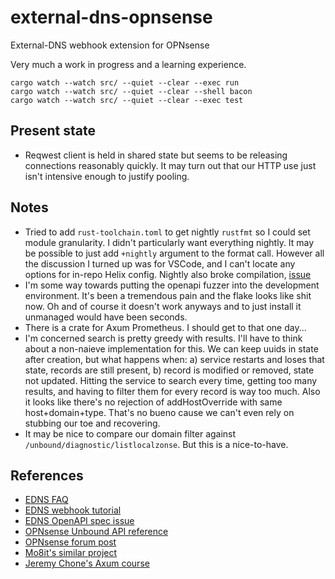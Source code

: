 # external-dns-opnsense

External-DNS webhook extension for OPNsense

Very much a work in progress and a learning experience.

```
cargo watch --watch src/ --quiet --clear --exec run
cargo watch --watch src/ --quiet --clear --shell bacon
cargo watch --watch src/ --quiet --clear --exec test
```

## Present state

- Reqwest client is held in shared state but seems to be releasing connections reasonably quickly.
  It may turn out that our HTTP use just isn't intensive enough to justify pooling.

## Notes

- Tried to add `rust-toolchain.toml` to get nightly `rustfmt` so I could set module granularity.
  I didn't particularly want everything nightly.
  It may be possible to just add `+nightly` argument to the format call.
  However all the discussion I turned up was for VSCode,
  and I can't locate any options for in-repo Helix config.
  Nightly also broke compilation,
  [issue](https://github.com/tokio-rs/axum/issues/2407)
- I'm some way towards putting the openapi fuzzer into the development environment.
  It's been a tremendous pain and the flake looks like shit now.
  Oh and of course it doesn't work anyways and to just install it unmanaged would have been seconds.
- There is a crate for Axum Prometheus.
  I should get to that one day...
- I'm concerned search is pretty greedy with results.
  I'll have to think about a non-naieve implementation for this.
  We can keep uuids in state after creation, but what happens when:
  a) service restarts and loses that state, records are still present,
  b) record is modified or removed, state not updated.
  Hitting the service to search every time, getting too many results, and having to filter them
  for every record is way too much.
  Also it looks like there's no rejection of addHostOverride with same host+domain+type.
  That's no bueno cause we can't even rely on stubbing our toe and recovering.
- It may be nice to compare our domain filter against `/unbound/diagnostic/listlocalzonse`.
  But this is a nice-to-have.

## References

- [EDNS FAQ](https://github.com/kubernetes-sigs/external-dns/blob/master/docs/faq.md)
- [EDNS webhook tutorial](https://github.com/kubernetes-sigs/external-dns/blob/master/docs/tutorials/webhook-provider.md)
- [EDNS OpenAPI spec issue](https://github.com/kubernetes-sigs/external-dns/issues/4138)
- [OPNsense Unbound API reference](https://docs.opnsense.org/development/api/core/unbound.html)
- [OPNsense forum post](https://forum.opnsense.org/index.php?topic=25823.0)
- [Mo8it's similar project](https://codeberg.org/mo8it/git-webhook-client/src/commit/61bcd61399570fdb67a535cd47ee7a19445f6360)
- [Jeremy Chone's Axum course](https://github.com/jeremychone-channel/rust-axum-course)

